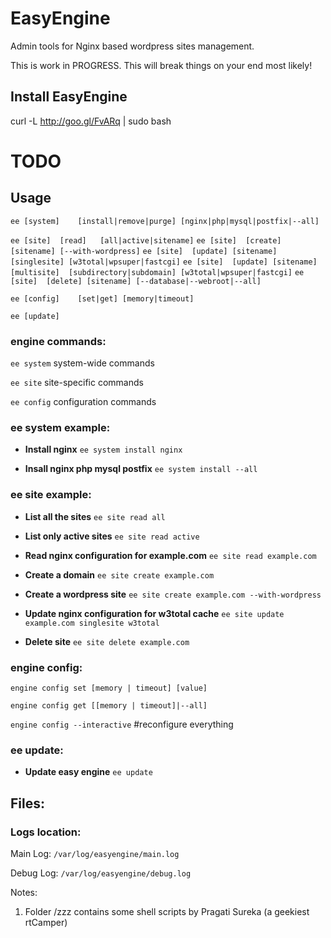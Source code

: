 EasyEngine 
==========

Admin tools for Nginx based wordpress sites management. 

This is work in PROGRESS. This will break things on your end most likely!

## Install EasyEngine

curl -L http://goo.gl/FvARq | sudo bash

# TODO

## Usage

`ee [system]	[install|remove|purge] [nginx|php|mysql|postfix|--all]`

`ee [site]	[read]	 [all|active|sitename]`
`ee [site]	[create] [sitename] [--with-wordpress]`
`ee [site]	[update] [sitename] [singlesite] [w3total|wpsuper|fastcgi]`
`ee [site]	[update] [sitename] [multisite]  [subdirectory|subdomain] [w3total|wpsuper|fastcgi]`
`ee [site]	[delete] [sitename] [--database|--webroot|--all]`

`ee [config]	[set|get] [memory|timeout]`

`ee [update]`

### engine commands:

`ee system`	system-wide commands

`ee site`	site-specific commands

`ee config`	configuration commands

### ee system example:
* **Install nginx**
	`ee system install nginx`
	
* **Insall nginx php mysql postfix**
	`ee system install --all`
	
	
### ee site example:

* **List all the sites**
	`ee site read all`
	
* **List only active sites**
	`ee site read active`
	
* **Read nginx configuration for example.com**
	`ee site read example.com`
	
* **Create a domain**
	`ee site create example.com`
	
* **Create a wordpress site**
	`ee site create example.com --with-wordpress`
	
* **Update nginx configuration for w3total cache**
	`ee site update example.com singlesite w3total`
	
* **Delete site**
	`ee site delete example.com`
	
	

### engine config:

`engine config set [memory | timeout] [value]`

`engine config get [[memory | timeout]|--all]`

`engine config --interactive` #reconfigure everything


### ee update:

* **Update easy engine**
	`ee update`
	
	
## Files:

### Logs location: 

Main Log: `/var/log/easyengine/main.log`

Debug Log: `/var/log/easyengine/debug.log`




Notes:

1. Folder /zzz contains some shell scripts by Pragati Sureka (a geekiest rtCamper)

